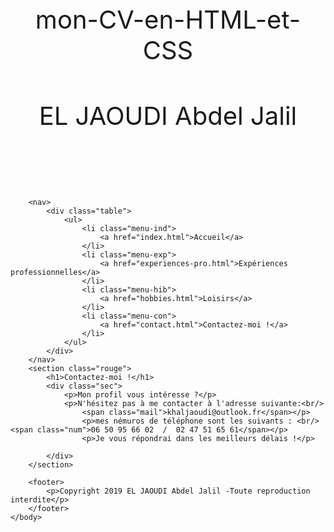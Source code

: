 # mon-CV-en-HTML-et-CSS
<!DOCTYPE html>
<html lang="fr-FR">
	<head>
		<title>contact.html</title>
		<meta charset="utf-8">
		<meta name="viewport" content="width=device-width, initial-scale=1.0">
		<link rel="stylesheet" href="style.css">
	</head>
	<style >
		/****GENERAL****/

body{
	font-family: 'Century Gothic', Calibri, serif;
	font-size: 13px;
	margin: 0px;
	padding: 0px;
}
h1{
	font-size: 40px;
	font-weight: normal;
	text-align: center;
}
header{
	height: 100px;
}
footer{
	height: 80px;
	padding-top: 30px;
	text-align: center;
	background-color: #C5C5C5;
	border-top: 2px solid #AAA;
}
nav{
	width: 100%;
	background-color: #424558;
}
nav li{
	list-style-type: none;
	float: left;
}
nav ul{
	margin: 0px;
	padding: 0px;
}
nav a{
	display: inline-block;
	text-decoration: none;
	padding: 20px 30px;
	color: #FFF;
	text-transform: uppercase;
	font-size: 15px;

}
.table{
	display: table;
	margin: 0 auto;
}
.menu-ind:hover{
	border-top: 5px solid #4c8;
	background-color: rgba(64, 200, 130, 0.15);
}
.menu-exp:hover{
	border-top: 5px solid #f1dc4f;
	background-color: rgba(241, 211, 79, 0.15);
}
.menu-hob:hover{
	border-top: 5px solid #0070bb;
	background-color: rgba(000, 112, 192, 0.15);
}
.menu-con:hover{
	border-top: 5px solid #e44d26;
	background-color: rgba(228, 77, 38, 0.15);
}
nav li:hover a{
	padding: 15px 30px 20px 30px;
}
section{
	width: 100%;
	min-height: 600px;
	padding-bottom: 10px;
	margin-bottom: 10px;
}
.nom{
	font-weight: bold;
	color: blue;
}
.sec{
	margin: 0px 10px;
}
.left{
	float: left;
	width: 30%;
	font-weight: bold;
}
.right{
	float: right;
	width: 70%;
}
.sec::after,.exp::afler, {
	content: "";
	display: table;
	clear: both;
}
#presentation{
	border-top: 5px solid #4c8;
	background-color: rgba(64, 200, 130, 0.15);
	min-height: 300px;
}
#parcours{
	border-top: 5px solid #f1dc4f;
	background-color: rgba(241, 211, 79, 0.15);
}
#competences{
	border-top: 5px solid #e44d26;
	background-color: rgba(228, 77, 38, 0.15);
	min-height: 350px;
}
#formations{
	border-top: 5px solid #0070bb;
	background-color: rgba(000, 112, 192, 0.15);
	min-height: 550px;
}
.rouge{
	text-align: center;
	border-top: 5px solid #e44d26;
	background-color: rgba(228, 77, 38, 0.15);
	min-height: 300px;
}
.mail{
	color: blue;
	font-weight: bold;
	text-decoration : underline;
}
.num{
	color: blue;
	font-weight: bold;
}
.loghha{
	color: blue;
	font-weight: bold;
	text-decoration : underline;
}
.prog{
	color: blue;
	font-weight: bold;
	text-decoration : underline;
}
	</style>
	<body>
		<header>
				<h1>EL JAOUDI Abdel Jalil</h1>
		</header>

		<nav>
			<div class="table">
				<ul>
					<li class="menu-ind">
						<a href="index.html">Accueil</a>
					</li>
					<li class="menu-exp">
						<a href="experiences-pro.html">Expériences professionnelles</a>
					</li>
					<li class="menu-hib">
						<a href="hobbies.html">Loisirs</a>
					</li>
					<li class="menu-con">
						<a href="contact.html">Contactez-moi !</a>
					</li>
				</ul>
			</div>
		</nav>
		<section class="rouge">
			<h1>Contactez-moi !</h1>
			<div class="sec">
				<p>Mon profil vous intéresse ?</p>
				<p>N'hésitez pas à me contacter à l'adresse suivante:<br/>
					<span class="mail">khaljaoudi@outlook.fr</span></p>
					<p>mes némuros de téléphone sont les suivants : <br/><span class="num">06 50 95 66 02  /  02 47 51 65 61</span></p>
					<p>Je vous répondrai dans les meilleurs délais !</p>
				
			</div>
		</section>

		<footer>
			<p>Copyright 2019 EL JAOUDI Abdel Jalil -Toute reproduction interdite</p>
		</footer>
	</body>
</html>
